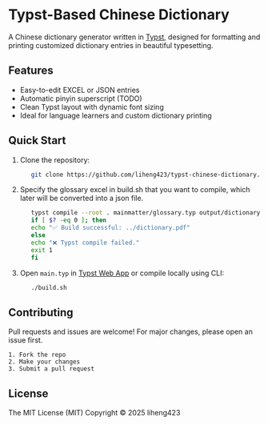 
# Typst-Based Chinese Dictionary

A Chinese dictionary generator written in [Typst](https://typst.app), designed for formatting and printing customized dictionary entries in beautiful typesetting.

## Features

- Easy-to-edit EXCEL or JSON entries
- Automatic pinyin superscript (TODO)
- Clean Typst layout with dynamic font sizing
- Ideal for language learners and custom dictionary printing

## Quick Start

1. Clone the repository:
   ```bash
      git clone https://github.com/liheng423/typst-chinese-dictionary.git
   ```

2. Specify the glossary excel in build.sh that you want to compile, which later will be converted into a json file.
   ```bash
      typst compile --root . mainmatter/glossary.typ output/dictionary.pdf # <=== This line, edit glossary to glossary-example, or your glossary file
      if [ $? -eq 0 ]; then
      echo "✅ Build successful: ../dictionary.pdf"
      else
      echo "❌ Typst compile failed."
      exit 1
      fi
   ```

3. Open `main.typ` in [Typst Web App](https://typst.app/) or compile locally using CLI:
   ```bash
      ./build.sh
   ```

## Contributing

Pull requests and issues are welcome! For major changes, please open an issue first.

```text
1. Fork the repo  
2. Make your changes  
3. Submit a pull request
```

## License

The MIT License (MIT)
Copyright © 2025 liheng423

